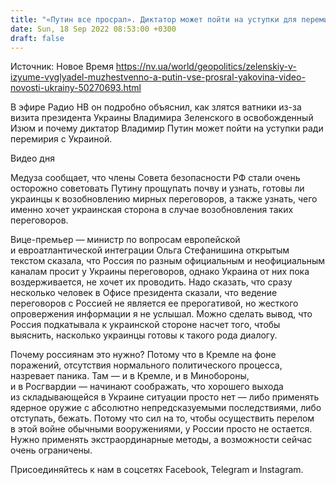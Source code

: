 ```yaml
---
title: "«Путин все просрал». Диктатор может пойти на уступки для перемирия после Зеленского в Изюме и разговора Пекина с Москвой — Яковина"
date: Sun, 18 Sep 2022 08:53:00 +0300
draft: false
---
```

Источник: Новое Время https://nv.ua/world/geopolitics/zelenskiy-v-izyume-vyglyadel-muzhestvenno-a-putin-vse-prosral-yakovina-video-novosti-ukrainy-50270693.html


 В эфире Радио НВ он подробно объяснил, как злятся ватники из-за визита президента Украины Владимира Зеленского в освобожденный Изюм и почему диктатор Владимир Путин может пойти на уступки ради перемирия с Украиной.

 Видео дня   

Медуза сообщает, что члены Совета безопасности РФ стали очень осторожно советовать Путину прощупать почву и узнать, готовы ли украинцы к возобновлению мирных переговоров, а также узнать, чего именно хочет украинская сторона в случае возобновления таких переговоров.

Вице-премьер — министр по вопросам европейской и евроатлантической интеграции Ольга Стефанишина открытым текстом сказала, что Россия по разным официальным и неофициальным каналам просит у Украины переговоров, однако Украина от них пока воздерживается, не хочет их проводить. Надо сказать, что сразу несколько человек в Офисе президента сказали, что ведение переговоров с Россией не является ее прерогативой, но жесткого опровержения информации я не услышал. Можно сделать вывод, что Россия подкатывала к украинской стороне насчет того, чтобы выяснить, насколько украинцы готовы к такого рода диалогу.

Почему россиянам это нужно? Потому что в Кремле на фоне поражений, отсутствия нормального политического процесса, назревает паника. Там — и в Кремле, и в Минобороны, и в Росгвардии — начинают соображать, что хорошего выхода из складывающейся в Украине ситуации просто нет — либо применять ядерное оружие с абсолютно непредсказуемыми последствиями, либо отступать, бежать. Потому что сил на то, чтобы осуществить перелом в этой войне обычными вооружениями, у России просто не остается. Нужно применять экстраординарные методы, а возможности сейчас очень ограничены.

Присоединяйтесь к нам в соцсетях Facebook, Telegram и Instagram.
